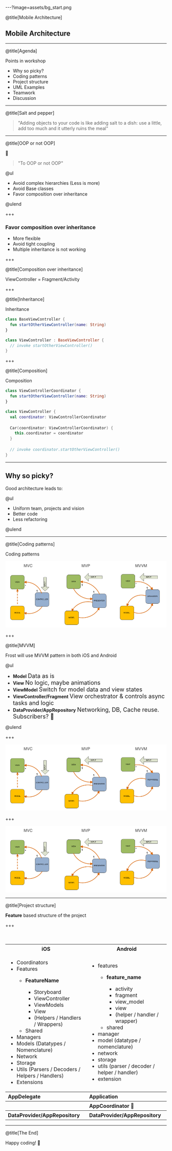 ---?image=assets/bg_start.png

@title[Mobile Architecture]

## Mobile Architecture

---

@title[Agenda]

Points in workshop

- Why so picky?
- Coding patterns
- Project structure
- UML Examples
- Teamwork
- Discussion

---

@title[Salt and pepper]

> "Adding objects to your code is like adding salt to a dish: use a little, add too much and it utterly ruins the meal"

---

@title[OOP or not OOP]

🤔
> "To OOP or not OOP"

@ul

- Avoid complex hierarchies (Less is more)
- Avoid Base classes
- Favor composition over inheritance

@ulend

+++

### Favor composition over inheritance

- More flexible
- Avoid tight coupling
- Multiple inheritance is not working
  
+++

@title[Composition over inheritance]

ViewController = Fragment/Activity

+++

@title[Inheritance]

Inheritance

```kotlin
class BaseViewController {
  fun startOtherViewController(name: String)
}
```

```kotlin
class ViewController : BaseViewController {
  // invoke startOtherViewController() 
}
```

+++

@title[Composition]

Composition

```kotlin
class ViewControllerCoordinator {
  fun startOtherViewController(name: String)
}
```

```kotlin
class ViewController {
  val coordinator: ViewControllerCoordinator
  
  Car(coordinator: ViewControllerCoordinator) {
    this.coordinator = coordinator
  }
  
  // invoke coordinator.startOtherViewController()
}
```

---

## Why so picky?

Good architecture leads to:

@ul

- Uniform team, projects and vision
- Better code
- Less refactoring

@ulend

---

@title[Coding patterns]

Coding patterns

![Coding patters](https://github.com/manneohlund/mobile-architecture/blob/master/assets/img-mvc-mvp-mvvm.png?raw=true)

+++

@title[MVVM]

Frost will use MVVM pattern in both iOS and Android

@ul

- **Model** <font size="4">Data as is</font>
- **View** <font size="4">No logic, maybe animations</font>
- **ViewModel** <font size="4">Switch for model data and view states</font>
- **ViewController/Fragment** <font size="4">View orchestrator & controls async tasks and logic</font>
- **DataProvider/AppRepository** <font size="4">Networking, DB, Cache reuse. Subscribers? 🤔</font>

@ulend

+++

![IOS MVVM](https://github.com/manneohlund/mobile-architecture/blob/master/assets/img-mvc-mvp-mvvm.png?raw=true)

+++

![Android MVVM](https://github.com/manneohlund/mobile-architecture/blob/master/assets/img-mvc-mvp-mvvm.png?raw=true)

---

@title[Project structure]

**Feature** based structure of the project

+++

<font size="3">
<table>
  <tbody>
    <tr><th>iOS</th><th>Android</th></tr>
    <tr>
      <!-- iOS -->
      <td>
        <ul>
          <li>Coordinators</li>
          <li>Features</li>
          <ul>
            <li><b>FeatureName</b></li>
            <ul>
              <li>Storyboard</li>
              <li>ViewController</li>
              <li>ViewModels</li>
              <li>View</li>
              <li>(Helpers / Handlers / Wrappers)</li>
            </ul>
            <li>Shared</li>
          </ul>
          <li>Managers</li>
          <li>Models (Datatypes / Nomenclature)</li>
          <li>Network</li>
          <li>Storage</li>
          <li>Utils (Parsers / Decoders / Helpers / Handlers)</li>
          <li>Extensions</li>
        </ul>
      </td>
      <td>
        <ul> 
          <li>features</li>
          <ul>
            <li><b>feature_name</b></li>
            <ul>
              <li>activity</li>
              <li>fragment</li>
              <li>view_model</li>
              <li>view</li>
              <li>(helper / handler / wrapper)</li>
            </ul>
            <li>shared</li>
          </ul>
          <li>manager</li>
          <li>model (datatype / nomenclature)</li>
          <li>network</li>
          <li>storage</li>
          <li>utils (parser / decoder / helper / handler)</li>
          <li>extension</li>
        </ul>
      </td>
    </tr>
    <tr><th align="left">AppDelegate</th><th align="left">Application</th></tr>
    <tr><th align="left"></th><th align="left">AppCoordinator 🤔</th></tr>
    <tr><th align="left">DataProvider/AppRepository</th><th align="left">DataProvider/AppRepository</th></tr>
  </tbody>
</table>
</font>

---

@title[The End]

Happy coding! 👋

